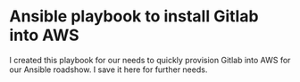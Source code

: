 # Ansible playbook to install Gitlab into AWS

I created this playbook for our needs to quickly provision Gitlab into AWS
for our Ansible roadshow. I save it here for further needs.

